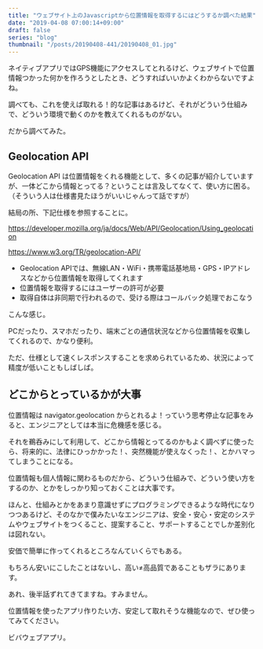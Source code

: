 ```yaml
---
title: "ウェブサイト上のJavascriptから位置情報を取得するにはどうするか調べた結果"
date: "2019-04-08 07:00:14+09:00"
draft: false
series: "blog"
thumbnail: "/posts/20190408-441/20190408_01.jpg"
---
```

ネイティブアプリではGPS機能にアクセスしてとれるけど、ウェブサイトで位置情報つかった何かを作ろうとしたとき、どうすればいいかよくわからないですよね。  

調べても、これを使えば取れる！的な記事はあるけど、それがどういう仕組みで、どういう環境で動くのかを教えてくれるものがない。  

だから調べてみた。  

## Geolocation API

Geolocation API は位置情報をくれる機能として、多くの記事が紹介していますが、一体どこから情報とってる？ということは言及してなくて、使い方に困る。  
（そういう人は仕様書見たほうがいいじゃんって話ですが）  

結局の所、下記仕様を参照することに。  

<a href="https://developer.mozilla.org/ja/docs/Web/API/Geolocation/Using_geolocation">https://developer.mozilla.org/ja/docs/Web/API/Geolocation/Using_geolocation</a>

<a href="https://www.w3.org/TR/geolocation-API/">https://www.w3.org/TR/geolocation-API/</a>

* Geolocation APIでは、無線LAN・WiFi・携帯電話基地局・GPS・IPアドレスなどから位置情報を取得してくれます
* 位置情報を取得するにはユーザーの許可が必要
* 取得自体は非同期で行われるので、受ける際はコールバック処理でおこなう

こんな感じ。  

PCだったり、スマホだったり、端末ごとの通信状況などから位置情報を収集してくれるので、かなり便利。  

ただ、仕様として速くレスポンスすることを求められているため、状況によって精度が低いこともしばしば。  

## どこからとっているかが大事

位置情報は navigator.geolocation からとれるよ！っていう思考停止な記事をみると、エンジニアとしては本当に危機感を感じる。  

それを鵜呑みにして利用して、どこから情報とってるのかもよく調べずに使ったら、将来的に、法律にひっかかった！、突然機能が使えなくった！、とかハマってしまうことになる。  

位置情報も個人情報に関わるものだから、どういう仕組みで、どういう使い方をするのか、とかをしっかり知っておくことは大事です。  

ほんと、仕組みとかをあまり意識せずにプログラミングできるような時代になりつつあるけど、そのなかで僕みたいなエンジニアは、安全・安心・安定のシステムやウェブサイトをつくること、提案すること、サポートすることでしか差別化は図れない。  

安価で簡単に作ってくれるところなんていくらでもある。  

もちろん安いにこしたことはないし、高い≠高品質であることもザラにあります。  

あれ、後半話ずれてきてますね。すみません。  

位置情報を使ったアプリ作りたい方、安定して取れそうな機能なので、ぜひ使ってみてください。  

ビバウェブアプリ。  
